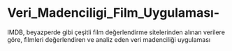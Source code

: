 # Veri_Madenciligi_Film_Uygulaması-
IMDB, beyazperde gibi çeşitli film değerlendirme sitelerinden alınan verilere göre, filmleri değerlendiren ve analiz eden veri madenciliği uygulaması   
